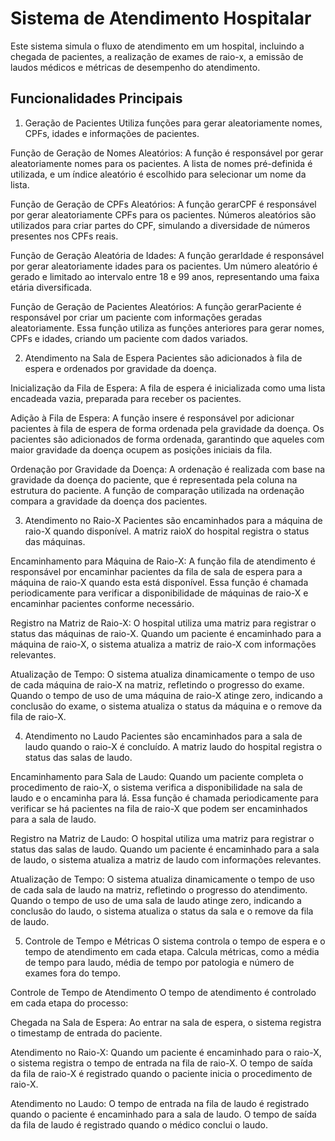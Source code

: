 # Sistema de Atendimento Hospitalar

Este sistema simula o fluxo de atendimento em um hospital, incluindo a chegada de pacientes, a realização de exames de raio-x, a emissão de laudos médicos e métricas de desempenho do atendimento.

## Funcionalidades Principais

1. Geração de Pacientes
Utiliza funções para gerar aleatoriamente nomes, CPFs, idades e informações de pacientes.

Função de Geração de Nomes Aleatórios:
A função é responsável por gerar aleatoriamente nomes para os pacientes. A lista de nomes pré-definida é utilizada, e um índice aleatório é escolhido para selecionar um nome da lista.

Função de Geração de CPFs Aleatórios:
A função gerarCPF é responsável por gerar aleatoriamente CPFs para os pacientes. Números aleatórios são utilizados para criar partes do CPF, simulando a diversidade de números presentes nos CPFs reais. 

Função de Geração Aleatória de Idades:
A função gerarIdade é responsável por gerar aleatoriamente idades para os pacientes. Um número aleatório é gerado e limitado ao intervalo entre 18 e 99 anos, representando uma faixa etária diversificada.

Função de Geração de Pacientes Aleatórios:
A função gerarPaciente é responsável por criar um paciente com informações geradas aleatoriamente. Essa função utiliza as funções anteriores para gerar nomes, CPFs e idades, criando um paciente com dados variados.

2. Atendimento na Sala de Espera
Pacientes são adicionados à fila de espera e ordenados por gravidade da doença.

Inicialização da Fila de Espera:
A fila de espera é inicializada como uma lista encadeada vazia, preparada para receber os pacientes.

Adição à Fila de Espera:
A função insere é responsável por adicionar pacientes à fila de espera de forma ordenada pela gravidade da doença. Os pacientes são adicionados de forma ordenada, garantindo que aqueles com maior gravidade da doença ocupem as posições iniciais da fila. 

Ordenação por Gravidade da Doença:
A ordenação é realizada com base na gravidade da doença do paciente, que é representada pela coluna na estrutura do paciente. A função de comparação utilizada na ordenação compara a gravidade da doença dos pacientes.

3. Atendimento no Raio-X
Pacientes são encaminhados para a máquina de raio-X quando disponível. A matriz raioX do hospital registra o status das máquinas.

Encaminhamento para Máquina de Raio-X:
A função fila de atendimento é responsável por encaminhar pacientes da fila de sala de espera para a máquina de raio-X quando esta está disponível. Essa função é chamada periodicamente para verificar a disponibilidade de máquinas de raio-X e encaminhar pacientes conforme necessário.

Registro na Matriz de Raio-X:
O hospital utiliza uma matriz para registrar o status das máquinas de raio-X. Quando um paciente é encaminhado para a máquina de raio-X, o sistema atualiza a matriz de raio-X com informações relevantes.

Atualização de Tempo:
O sistema atualiza dinamicamente o tempo de uso de cada máquina de raio-X na matriz, refletindo o progresso do exame. Quando o tempo de uso de uma máquina de raio-X atinge zero, indicando a conclusão do exame, o sistema atualiza o status da máquina e o remove da fila de raio-X.

4. Atendimento no Laudo
Pacientes são encaminhados para a sala de laudo quando o raio-X é concluído. A matriz laudo do hospital registra o status das salas de laudo.

Encaminhamento para Sala de Laudo:
Quando um paciente completa o procedimento de raio-X, o sistema verifica a disponibilidade na sala de laudo e o encaminha para lá. Essa função é chamada periodicamente para verificar se há pacientes na fila de raio-X que podem ser encaminhados para a sala de laudo.

Registro na Matriz de Laudo:
O hospital utiliza uma matriz para registrar o status das salas de laudo. Quando um paciente é encaminhado para a sala de laudo, o sistema atualiza a matriz de laudo com informações relevantes.

Atualização de Tempo:
O sistema atualiza dinamicamente o tempo de uso de cada sala de laudo na matriz, refletindo o progresso do atendimento. Quando o tempo de uso de uma sala de laudo atinge zero, indicando a conclusão do laudo, o sistema atualiza o status da sala e o remove da fila de laudo. 

5. Controle de Tempo e Métricas
O sistema controla o tempo de espera e o tempo de atendimento em cada etapa. Calcula métricas, como a média de tempo para laudo, média de tempo por patologia e número de exames fora do tempo.

Controle de Tempo de Atendimento
O tempo de atendimento é controlado em cada etapa do processo:

Chegada na Sala de Espera:
Ao entrar na sala de espera, o sistema registra o timestamp de entrada do paciente.

Atendimento no Raio-X:
Quando um paciente é encaminhado para o raio-X, o sistema registra o tempo de entrada na fila de raio-X.
O tempo de saída da fila de raio-X é registrado quando o paciente inicia o procedimento de raio-X.

Atendimento no Laudo:
O tempo de entrada na fila de laudo é registrado quando o paciente é encaminhado para a sala de laudo.
O tempo de saída da fila de laudo é registrado quando o médico conclui o laudo.
